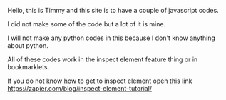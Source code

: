 Hello, this is Timmy and this site is to have a couple of javascript codes.

I did not make some of the code but a lot of it is mine.

I will not make any python codes in this because I don't know anything about python.

All of these codes work in the inspect element feature thing or in bookmarklets.

If you do not know how to get to inspect element open this link
https://zapier.com/blog/inspect-element-tutorial/
